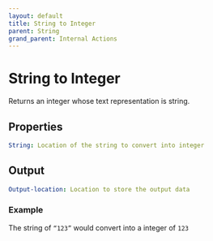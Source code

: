 ```yaml
---
layout: default
title: String to Integer
parent: String
grand_parent: Internal Actions
---
```

# String to Integer
Returns an integer whose text representation is string.

## Properties
```yaml
String: Location of the string to convert into integer
```

## Output
```yaml
Output-location: Location to store the output data
```

### Example
The string of `“123”` would convert into a integer of `123`
